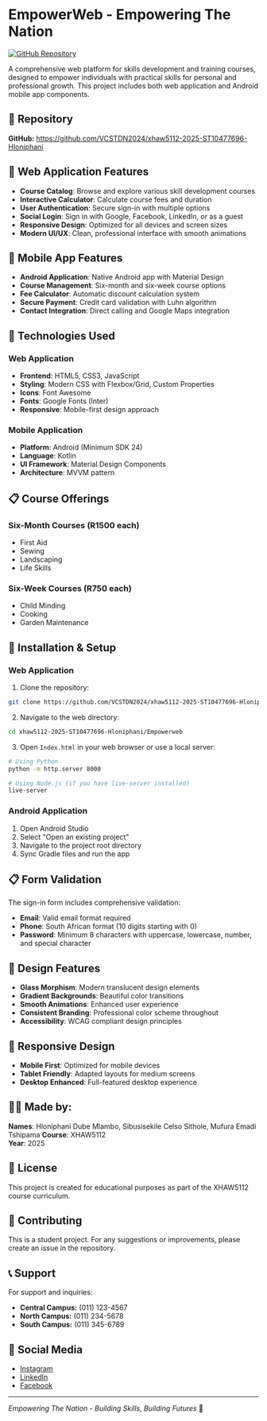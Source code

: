 # EmpowerWeb - Empowering The Nation

[![GitHub Repository](https://img.shields.io/badge/GitHub-Repository-blue?logo=github)](https://github.com/VCSTDN2024/xhaw5112-2025-ST10477696-Hloniphani)

A comprehensive web platform for skills development and training courses, designed to empower individuals with practical skills for personal and professional growth. This project includes both web application and Android mobile app components.

## 🔗 Repository
**GitHub:** https://github.com/VCSTDN2024/xhaw5112-2025-ST10477696-Hloniphani

## 🌟 Web Application Features

- **Course Catalog**: Browse and explore various skill development courses
- **Interactive Calculator**: Calculate course fees and duration
- **User Authentication**: Secure sign-in with multiple options
- **Social Login**: Sign in with Google, Facebook, LinkedIn, or as a guest
- **Responsive Design**: Optimized for all devices and screen sizes
- **Modern UI/UX**: Clean, professional interface with smooth animations

## 📱 Mobile App Features

- **Android Application**: Native Android app with Material Design
- **Course Management**: Six-month and six-week course options
- **Fee Calculator**: Automatic discount calculation system
- **Secure Payment**: Credit card validation with Luhn algorithm
- **Contact Integration**: Direct calling and Google Maps integration

## 🚀 Technologies Used

### Web Application
- **Frontend**: HTML5, CSS3, JavaScript
- **Styling**: Modern CSS with Flexbox/Grid, Custom Properties
- **Icons**: Font Awesome
- **Fonts**: Google Fonts (Inter)
- **Responsive**: Mobile-first design approach

### Mobile Application
- **Platform**: Android (Minimum SDK 24)
- **Language**: Kotlin
- **UI Framework**: Material Design Components
- **Architecture**: MVVM pattern

## 📋 Course Offerings

### Six-Month Courses (R1500 each)
- First Aid
- Sewing
- Landscaping
- Life Skills

### Six-Week Courses (R750 each)
- Child Minding
- Cooking
- Garden Maintenance

## 🔧 Installation & Setup

### Web Application
1. Clone the repository:
```bash
git clone https://github.com/VCSTDN2024/xhaw5112-2025-ST10477696-Hloniphani.git
```

2. Navigate to the web directory:
```bash
cd xhaw5112-2025-ST10477696-Hloniphani/Empowerweb
```

3. Open `Index.html` in your web browser or use a local server:
```bash
# Using Python
python -m http.server 8000

# Using Node.js (if you have live-server installed)
live-server
```

### Android Application
1. Open Android Studio
2. Select "Open an existing project"
3. Navigate to the project root directory
4. Sync Gradle files and run the app

## 📋 Form Validation

The sign-in form includes comprehensive validation:

- **Email**: Valid email format required
- **Phone**: South African format (10 digits starting with 0)
- **Password**: Minimum 8 characters with uppercase, lowercase, number, and special character

## 🎨 Design Features

- **Glass Morphism**: Modern translucent design elements
- **Gradient Backgrounds**: Beautiful color transitions
- **Smooth Animations**: Enhanced user experience
- **Consistent Branding**: Professional color scheme throughout
- **Accessibility**: WCAG compliant design principles

## 📱 Responsive Design

- **Mobile First**: Optimized for mobile devices
- **Tablet Friendly**: Adapted layouts for medium screens
- **Desktop Enhanced**: Full-featured desktop experience

## 👨‍💻 Made by:

**Names**: Hloniphani Dube Mlambo, Sibusisekile Celso Sithole, Mufura Emadi Tshipama
**Course**: XHAW5112  
**Year**: 2025

## 📄 License

This project is created for educational purposes as part of the XHAW5112 course curriculum.

## 🤝 Contributing

This is a student project. For any suggestions or improvements, please create an issue in the repository.

## 📞 Support

For support and inquiries:
- **Central Campus:** (011) 123-4567
- **North Campus:** (011) 234-5678
- **South Campus:** (011) 345-6789

## 🔗 Social Media

- [Instagram](https://instagram.com/empoweringthenation)
- [LinkedIn](https://linkedin.com/company/empoweringthenation)
- [Facebook](https://facebook.com/empoweringthenation)

---

*Empowering The Nation - Building Skills, Building Futures* 🚀
